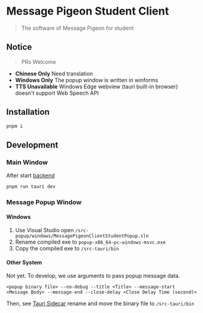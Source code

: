 # Message Pigeon Student Client

> The software of Message Pigeon for student

## Notice

> PRs Welcome

- **Chinese Only** Need translation
- **Windows Only** The popup window is written in winforms
- **TTS Unavailable** Windows Edge webview (tauri built-in browser) doesn't support Web Speech API

## Installation

```sh
pnpm i
```

## Development

### Main Window

After start [backend](https://github.com/MessagePigeon/server)

```sh
pnpm run tauri dev
```

### Message Popup Window

#### Windows

1. Use Visual Studio open `/src-popup/windows/MessagePigeonClientStudentPopup.sln`
2. Rename compiled exe to `popup-x86_64-pc-windows-msvc.exe`
3. Copy the compiled exe to `/src-tauri/bin`

#### Other System

Not yet. To develop, we use arguments to pass popup message data.

```
<popup binary file> --no-debug --title <Title> --message-start <Message Body> --message-end --close-delay <Close Delay Time (second)>
```

Then, see [Tauri Sidecar](https://tauri.studio/docs/building/sidecar/) rename and move the binary file to `/src-tauri/bin`

